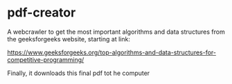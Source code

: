 # pdf-creator
A webcrawler to get the most important algorithms and data structures from the geeksforgeeks website, starting at link: 

https://www.geeksforgeeks.org/top-algorithms-and-data-structures-for-competitive-programming/

Finally, it downloads this final pdf tot he computer
